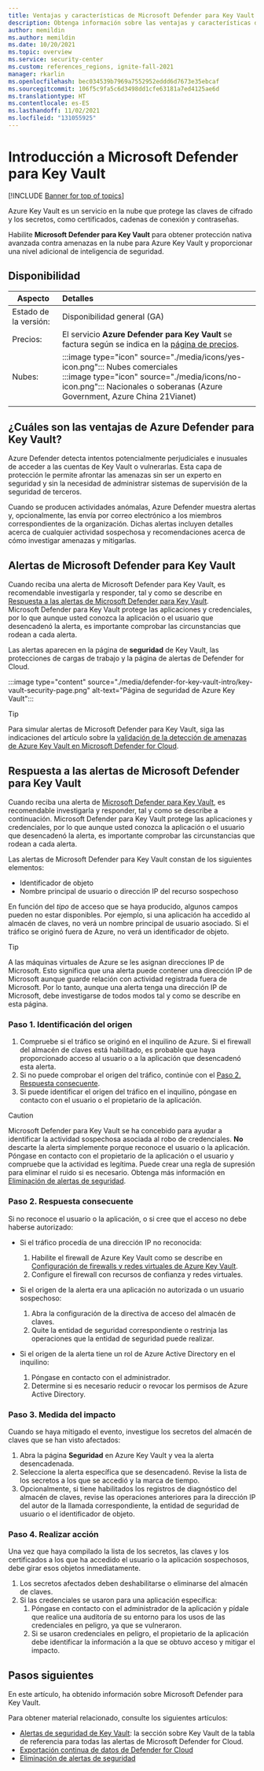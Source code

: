 ```yaml
---
title: Ventajas y características de Microsoft Defender para Key Vault
description: Obtenga información sobre las ventajas y características de Azure Defender para Key Vault.
author: memildin
ms.author: memildin
ms.date: 10/20/2021
ms.topic: overview
ms.service: security-center
ms.custom: references_regions, ignite-fall-2021
manager: rkarlin
ms.openlocfilehash: bec034539b7969a7552952eddd6d7673e35ebcaf
ms.sourcegitcommit: 106f5c9fa5c6d3498dd1cfe63181a7ed4125ae6d
ms.translationtype: HT
ms.contentlocale: es-ES
ms.lasthandoff: 11/02/2021
ms.locfileid: "131055925"
---
```

# <a name="introduction-to-microsoft-defender-for-key-vault"></a>Introducción a Microsoft Defender para Key Vault

[!INCLUDE [Banner for top of topics](./includes/banner.md)]

Azure Key Vault es un servicio en la nube que protege las claves de cifrado y los secretos, como certificados, cadenas de conexión y contraseñas. 

Habilite **Microsoft Defender para Key Vault** para obtener protección nativa avanzada contra amenazas en la nube para Azure Key Vault y proporcionar una nivel adicional de inteligencia de seguridad. 

## <a name="availability"></a>Disponibilidad

|Aspecto|Detalles|
|----|:----|
|Estado de la versión:|Disponibilidad general (GA)|
|Precios:|El servicio **Azure Defender para Key Vault** se factura según se indica en la [página de precios](https://azure.microsoft.com/pricing/details/security-center/).|
|Nubes:|:::image type="icon" source="./media/icons/yes-icon.png"::: Nubes comerciales<br>:::image type="icon" source="./media/icons/no-icon.png"::: Nacionales o soberanas (Azure Government, Azure China 21Vianet)|
|||

## <a name="what-are-the-benefits-of-microsoft-defender-for-key-vault"></a>¿Cuáles son las ventajas de Azure Defender para Key Vault?

Azure Defender detecta intentos potencialmente perjudiciales e inusuales de acceder a las cuentas de Key Vault o vulnerarlas. Esta capa de protección le permite afrontar las amenazas sin ser un experto en seguridad y sin la necesidad de administrar sistemas de supervisión de la seguridad de terceros.  

Cuando se producen actividades anómalas, Azure Defender muestra alertas y, opcionalmente, las envía por correo electrónico a los miembros correspondientes de la organización. Dichas alertas incluyen detalles acerca de cualquier actividad sospechosa y recomendaciones acerca de cómo investigar amenazas y mitigarlas. 

## <a name="microsoft-defender-for-key-vault-alerts"></a>Alertas de Microsoft Defender para Key Vault
Cuando reciba una alerta de Microsoft Defender para Key Vault, es recomendable investigarla y responder, tal y como se describe en [Respuesta a las alertas de Microsoft Defender para Key Vault](defender-for-key-vault-usage.md). Microsoft Defender para Key Vault protege las aplicaciones y credenciales, por lo que aunque usted conozca la aplicación o el usuario que desencadenó la alerta, es importante comprobar las circunstancias que rodean a cada alerta.

Las alertas aparecen en la página de **seguridad** de Key Vault, las protecciones de cargas de trabajo y la página de alertas de Defender for Cloud.

:::image type="content" source="./media/defender-for-key-vault-intro/key-vault-security-page.png" alt-text="Página de seguridad de Azure Key Vault":::


> [!TIP]
> Para simular alertas de Microsoft Defender para Key Vault, siga las indicaciones del artículo sobre la [validación de la detección de amenazas de Azure Key Vault en Microsoft Defender for Cloud](https://techcommunity.microsoft.com/t5/azure-security-center/validating-azure-key-vault-threat-detection-in-azure-security/ba-p/1220336).


## <a name="respond-to-microsoft-defender-for-key-vault-alerts"></a>Respuesta a las alertas de Microsoft Defender para Key Vault
Cuando reciba una alerta de [Microsoft Defender para Key Vault](defender-for-key-vault-introduction.md), es recomendable investigarla y responder, tal y como se describe a continuación. Microsoft Defender para Key Vault protege las aplicaciones y credenciales, por lo que aunque usted conozca la aplicación o el usuario que desencadenó la alerta, es importante comprobar las circunstancias que rodean a cada alerta.  

Las alertas de Microsoft Defender para Key Vault constan de los siguientes elementos:

- Identificador de objeto
- Nombre principal de usuario o dirección IP del recurso sospechoso 

En función del *tipo* de acceso que se haya producido, algunos campos pueden no estar disponibles. Por ejemplo, si una aplicación ha accedido al almacén de claves, no verá un nombre principal de usuario asociado. Si el tráfico se originó fuera de Azure, no verá un identificador de objeto.

> [!TIP]
> A las máquinas virtuales de Azure se les asignan direcciones IP de Microsoft. Esto significa que una alerta puede contener una dirección IP de Microsoft aunque guarde relación con actividad registrada fuera de Microsoft. Por lo tanto, aunque una alerta tenga una dirección IP de Microsoft, debe investigarse de todos modos tal y como se describe en esta página.

### <a name="step-1-identify-the-source"></a>Paso 1. Identificación del origen

1. Compruebe si el tráfico se originó en el inquilino de Azure. Si el firewall del almacén de claves está habilitado, es probable que haya proporcionado acceso al usuario o a la aplicación que desencadenó esta alerta.
1. Si no puede comprobar el origen del tráfico, continúe con el [Paso 2. Respuesta consecuente](#step-2-respond-accordingly).
1. Si puede identificar el origen del tráfico en el inquilino, póngase en contacto con el usuario o el propietario de la aplicación. 

> [!CAUTION]
> Microsoft Defender para Key Vault se ha concebido para ayudar a identificar la actividad sospechosa asociada al robo de credenciales. **No** descarte la alerta simplemente porque reconoce el usuario o la aplicación. Póngase en contacto con el propietario de la aplicación o el usuario y compruebe que la actividad es legítima. Puede crear una regla de supresión para eliminar el ruido si es necesario. Obtenga más información en [Eliminación de alertas de seguridad](alerts-suppression-rules.md).


### <a name="step-2-respond-accordingly"></a>Paso 2. Respuesta consecuente 
Si no reconoce el usuario o la aplicación, o si cree que el acceso no debe haberse autorizado:

- Si el tráfico procedía de una dirección IP no reconocida:
    1. Habilite el firewall de Azure Key Vault como se describe en [Configuración de firewalls y redes virtuales de Azure Key Vault](../key-vault/general/network-security.md).
    1. Configure el firewall con recursos de confianza y redes virtuales.

- Si el origen de la alerta era una aplicación no autorizada o un usuario sospechoso:
    1. Abra la configuración de la directiva de acceso del almacén de claves.
    1. Quite la entidad de seguridad correspondiente o restrinja las operaciones que la entidad de seguridad puede realizar.  

- Si el origen de la alerta tiene un rol de Azure Active Directory en el inquilino:
    1. Póngase en contacto con el administrador.
    1. Determine si es necesario reducir o revocar los permisos de Azure Active Directory.

### <a name="step-3-measure-the-impact"></a>Paso 3. Medida del impacto
Cuando se haya mitigado el evento, investigue los secretos del almacén de claves que se han visto afectados:
1. Abra la página **Seguridad** en Azure Key Vault y vea la alerta desencadenada.
1. Seleccione la alerta específica que se desencadenó.
    Revise la lista de los secretos a los que se accedió y la marca de tiempo.
1. Opcionalmente, si tiene habilitados los registros de diagnóstico del almacén de claves, revise las operaciones anteriores para la dirección IP del autor de la llamada correspondiente, la entidad de seguridad de usuario o el identificador de objeto.  

### <a name="step-4-take-action"></a>Paso 4. Realizar acción 
Una vez que haya compilado la lista de los secretos, las claves y los certificados a los que ha accedido el usuario o la aplicación sospechosos, debe girar esos objetos inmediatamente.

1. Los secretos afectados deben deshabilitarse o eliminarse del almacén de claves.
1. Si las credenciales se usaron para una aplicación específica:
    1. Póngase en contacto con el administrador de la aplicación y pídale que realice una auditoría de su entorno para los usos de las credenciales en peligro, ya que se vulneraron.
    1. Si se usaron credenciales en peligro, el propietario de la aplicación debe identificar la información a la que se obtuvo acceso y mitigar el impacto.





## <a name="next-steps"></a>Pasos siguientes

En este artículo, ha obtenido información sobre Microsoft Defender para Key Vault.

Para obtener material relacionado, consulte los siguientes artículos: 

- [Alertas de seguridad de Key Vault](alerts-reference.md#alerts-azurekv): la sección sobre Key Vault de la tabla de referencia para todas las alertas de Microsoft Defender for Cloud.
- [Exportación continua de datos de Defender for Cloud](continuous-export.md)
- [Eliminación de alertas de seguridad](alerts-suppression-rules.md)
